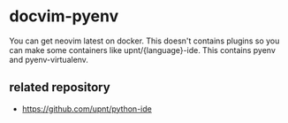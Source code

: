 # docvim-pyenv
You can get neovim latest on docker. 
This doesn't contains plugins so you can make some containers like upnt/{language}-ide.
This contains pyenv and pyenv-virtualenv.

## related repository
- https://github.com/upnt/python-ide
